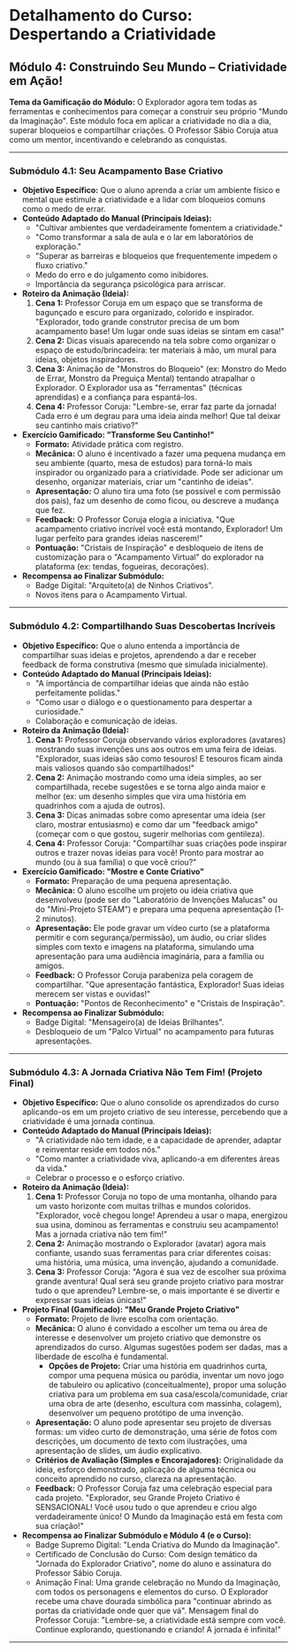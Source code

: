 # Detalhamento do Curso: Despertando a Criatividade

## Módulo 4: Construindo Seu Mundo – Criatividade em Ação!

**Tema da Gamificação do Módulo:** O Explorador agora tem todas as ferramentas e conhecimentos para começar a construir seu próprio "Mundo da Imaginação". Este módulo foca em aplicar a criatividade no dia a dia, superar bloqueios e compartilhar criações. O Professor Sábio Coruja atua como um mentor, incentivando e celebrando as conquistas.

--- 

### Submódulo 4.1: Seu Acampamento Base Criativo

*   **Objetivo Específico:** Que o aluno aprenda a criar um ambiente físico e mental que estimule a criatividade e a lidar com bloqueios comuns como o medo de errar.
*   **Conteúdo Adaptado do Manual (Principais Ideias):**
    *   "Cultivar ambientes que verdadeiramente fomentem a criatividade."
    *   "Como transformar a sala de aula e o lar em laboratórios de exploração."
    *   "Superar as barreiras e bloqueios que frequentemente impedem o fluxo criativo."
    *   Medo do erro e do julgamento como inibidores.
    *   Importância da segurança psicológica para arriscar.
*   **Roteiro da Animação (Ideia):**
    1.  **Cena 1:** Professor Coruja em um espaço que se transforma de bagunçado e escuro para organizado, colorido e inspirador. "Explorador, todo grande construtor precisa de um bom acampamento base! Um lugar onde suas ideias se sintam em casa!"
    2.  **Cena 2:** Dicas visuais aparecendo na tela sobre como organizar o espaço de estudo/brincadeira: ter materiais à mão, um mural para ideias, objetos inspiradores.
    3.  **Cena 3:** Animação de "Monstros do Bloqueio" (ex: Monstro do Medo de Errar, Monstro da Preguiça Mental) tentando atrapalhar o Explorador. O Explorador usa as "ferramentas" (técnicas aprendidas) e a confiança para espantá-los.
    4.  **Cena 4:** Professor Coruja: "Lembre-se, errar faz parte da jornada! Cada erro é um degrau para uma ideia ainda melhor! Que tal deixar seu cantinho mais criativo?"
*   **Exercício Gamificado: "Transforme Seu Cantinho!"**
    *   **Formato:** Atividade prática com registro.
    *   **Mecânica:** O aluno é incentivado a fazer uma pequena mudança em seu ambiente (quarto, mesa de estudos) para torná-lo mais inspirador ou organizado para a criatividade. Pode ser adicionar um desenho, organizar materiais, criar um "cantinho de ideias".
    *   **Apresentação:** O aluno tira uma foto (se possível e com permissão dos pais), faz um desenho de como ficou, ou descreve a mudança que fez.
    *   **Feedback:** O Professor Coruja elogia a iniciativa. "Que acampamento criativo incrível você está montando, Explorador! Um lugar perfeito para grandes ideias nascerem!"
    *   **Pontuação:** "Cristais de Inspiração" e desbloqueio de itens de customização para o "Acampamento Virtual" do explorador na plataforma (ex: tendas, fogueiras, decorações).
*   **Recompensa ao Finalizar Submódulo:**
    *   Badge Digital: "Arquiteto(a) de Ninhos Criativos".
    *   Novos itens para o Acampamento Virtual.

--- 

### Submódulo 4.2: Compartilhando Suas Descobertas Incríveis

*   **Objetivo Específico:** Que o aluno entenda a importância de compartilhar suas ideias e projetos, aprendendo a dar e receber feedback de forma construtiva (mesmo que simulada inicialmente).
*   **Conteúdo Adaptado do Manual (Principais Ideias):**
    *   "A importância de compartilhar ideias que ainda não estão perfeitamente polidas."
    *   "Como usar o diálogo e o questionamento para despertar a curiosidade."
    *   Colaboração e comunicação de ideias.
*   **Roteiro da Animação (Ideia):**
    1.  **Cena 1:** Professor Coruja observando vários exploradores (avatares) mostrando suas invenções uns aos outros em uma feira de ideias. "Explorador, suas ideias são como tesouros! E tesouros ficam ainda mais valiosos quando são compartilhados!"
    2.  **Cena 2:** Animação mostrando como uma ideia simples, ao ser compartilhada, recebe sugestões e se torna algo ainda maior e melhor (ex: um desenho simples que vira uma história em quadrinhos com a ajuda de outros).
    3.  **Cena 3:** Dicas animadas sobre como apresentar uma ideia (ser claro, mostrar entusiasmo) e como dar um "feedback amigo" (começar com o que gostou, sugerir melhorias com gentileza).
    4.  **Cena 4:** Professor Coruja: "Compartilhar suas criações pode inspirar outros e trazer novas ideias para você! Pronto para mostrar ao mundo (ou à sua família) o que você criou?"
*   **Exercício Gamificado: "Mostre e Conte Criativo"**
    *   **Formato:** Preparação de uma pequena apresentação.
    *   **Mecânica:** O aluno escolhe um projeto ou ideia criativa que desenvolveu (pode ser do "Laboratório de Invenções Malucas" ou do "Mini-Projeto STEAM") e prepara uma pequena apresentação (1-2 minutos).
    *   **Apresentação:** Ele pode gravar um vídeo curto (se a plataforma permitir e com segurança/permissão), um áudio, ou criar slides simples com texto e imagens na plataforma, simulando uma apresentação para uma audiência imaginária, para a família ou amigos.
    *   **Feedback:** O Professor Coruja parabeniza pela coragem de compartilhar. "Que apresentação fantástica, Explorador! Suas ideias merecem ser vistas e ouvidas!"
    *   **Pontuação:** "Pontos de Reconhecimento" e "Cristais de Inspiração".
*   **Recompensa ao Finalizar Submódulo:**
    *   Badge Digital: "Mensageiro(a) de Ideias Brilhantes".
    *   Desbloqueio de um "Palco Virtual" no acampamento para futuras apresentações.

--- 

### Submódulo 4.3: A Jornada Criativa Não Tem Fim! (Projeto Final)

*   **Objetivo Específico:** Que o aluno consolide os aprendizados do curso aplicando-os em um projeto criativo de seu interesse, percebendo que a criatividade é uma jornada contínua.
*   **Conteúdo Adaptado do Manual (Principais Ideias):**
    *   "A criatividade não tem idade, e a capacidade de aprender, adaptar e reinventar reside em todos nós."
    *   "Como manter a criatividade viva, aplicando-a em diferentes áreas da vida."
    *   Celebrar o processo e o esforço criativo.
*   **Roteiro da Animação (Ideia):**
    1.  **Cena 1:** Professor Coruja no topo de uma montanha, olhando para um vasto horizonte com muitas trilhas e mundos coloridos. "Explorador, você chegou longe! Aprendeu a usar o mapa, energizou sua usina, dominou as ferramentas e construiu seu acampamento! Mas a jornada criativa não tem fim!"
    2.  **Cena 2:** Animação mostrando o Explorador (avatar) agora mais confiante, usando suas ferramentas para criar diferentes coisas: uma história, uma música, uma invenção, ajudando a comunidade.
    3.  **Cena 3:** Professor Coruja: "Agora é sua vez de escolher sua próxima grande aventura! Qual será seu grande projeto criativo para mostrar tudo o que aprendeu? Lembre-se, o mais importante é se divertir e expressar suas ideias únicas!"
*   **Projeto Final (Gamificado): "Meu Grande Projeto Criativo"**
    *   **Formato:** Projeto de livre escolha com orientação.
    *   **Mecânica:** O aluno é convidado a escolher um tema ou área de interesse e desenvolver um projeto criativo que demonstre os aprendizados do curso. Algumas sugestões podem ser dadas, mas a liberdade de escolha é fundamental.
        *   **Opções de Projeto:** Criar uma história em quadrinhos curta, compor uma pequena música ou paródia, inventar um novo jogo de tabuleiro ou aplicativo (conceitualmente), propor uma solução criativa para um problema em sua casa/escola/comunidade, criar uma obra de arte (desenho, escultura com massinha, colagem), desenvolver um pequeno protótipo de uma invenção.
    *   **Apresentação:** O aluno pode apresentar seu projeto de diversas formas: um vídeo curto de demonstração, uma série de fotos com descrições, um documento de texto com ilustrações, uma apresentação de slides, um áudio explicativo.
    *   **Critérios de Avaliação (Simples e Encorajadores):** Originalidade da ideia, esforço demonstrado, aplicação de alguma técnica ou conceito aprendido no curso, clareza na apresentação.
    *   **Feedback:** O Professor Coruja faz uma celebração especial para cada projeto. "Explorador, seu Grande Projeto Criativo é SENSACIONAL! Você usou tudo o que aprendeu e criou algo verdadeiramente único! O Mundo da Imaginação está em festa com sua criação!"
*   **Recompensa ao Finalizar Submódulo e Módulo 4 (e o Curso):**
    *   Badge Supremo Digital: "Lenda Criativa do Mundo da Imaginação".
    *   Certificado de Conclusão do Curso: Com design temático da "Jornada do Explorador Criativo", nome do aluno e assinatura do Professor Sábio Coruja.
    *   Animação Final: Uma grande celebração no Mundo da Imaginação, com todos os personagens e elementos do curso. O Explorador recebe uma chave dourada simbólica para "continuar abrindo as portas da criatividade onde quer que vá". Mensagem final do Professor Coruja: "Lembre-se, a criatividade está sempre com você. Continue explorando, questionando e criando! A jornada é infinita!"

---
